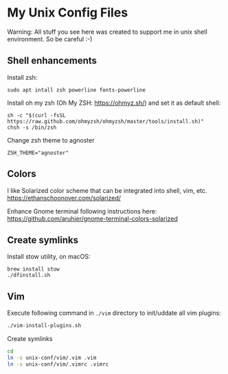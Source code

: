 # My Unix Config Files
Warning: All stuff you see here was created to support me in unix shell
environment. So be careful :-)

## Shell enhancements

Install zsh:
```
sudo apt intall zsh powerline fonts-powerline
```

Install oh my zsh (Oh My ZSH: https://ohmyz.sh/) and set it as default shell:
```
sh -c "$(curl -fsSL https://raw.github.com/ohmyzsh/ohmyzsh/master/tools/install.sh)"
chsh -s /bin/zsh
```

Change zsh theme to agnoster

```
ZSH_THEME="agnoster"
```

## Colors
I like Solarized color scheme that can be integrated into shell, vim, etc.
https://ethanschoonover.com/solarized/

Enhance Gnome terminal following instructions here:
https://github.com/aruhier/gnome-terminal-colors-solarized

## Create symlinks
Install stow utility, on macOS:
```
brew install stow
./dfinstall.sh
```

## Vim

Execute following command in `./vim` directory to init/uddate all vim plugins:
```bash
./vim-install-plugins.sh
```

Create symlinks
```bash
cd
ln -s unix-conf/vim/.vim .vim
ln -s unix-conf/vim/.vimrc .vimrc
```
